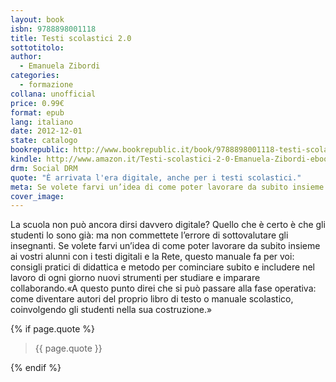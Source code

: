 ```yaml
---
layout: book
isbn: 9788898001118
title: Testi scolastici 2.0
sottotitolo:
author:
  - Emanuela Zibordi
categories:
  - formazione
collana: unofficial
price: 0.99€
format: epub
lang: italiano
date: 2012-12-01
state: catalogo
bookrepublic: http://www.bookrepublic.it/book/9788898001118-testi-scolastici-20/
kindle: http://www.amazon.it/Testi-scolastici-2-0-Emanuela-Zibordi-ebook/dp/B00AGEISW2/
drm: Social DRM
quote: "È arrivata l'era digitale, anche per i testi scolastici."
meta: Se volete farvi un’idea di come poter lavorare da subito insieme ai vostri alunni con i testi digitali e la Rete, questo manuale fa per voi.
cover_image:
---
```

La scuola non può ancora dirsi davvero digitale? Quello che è certo è che gli studenti lo sono già: ma non commettete l’errore di sottovalutare gli insegnanti. Se volete farvi un’idea di come poter lavorare da subito insieme ai vostri alunni con i testi digitali e la Rete, questo manuale fa per voi: consigli pratici di didattica e metodo per cominciare subito e includere nel lavoro di ogni giorno nuovi strumenti per studiare e imparare collaborando.«A questo punto direi che si può passare alla fase operativa: come diventare autori del proprio libro di testo o manuale scolastico, coinvolgendo gli studenti nella sua costruzione.»


{% if page.quote %}
<blockquote>
    {{ page.quote }}
</blockquote>
{% endif %}